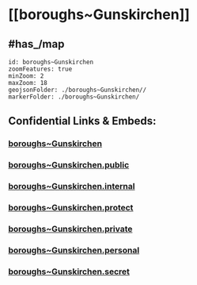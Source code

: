 # [[boroughs~Gunskirchen]] 


## #has_/map  



```leaflet
id: boroughs~Gunskirchen
zoomFeatures: true 
minZoom: 2 
maxZoom: 18
geojsonFolder: ./boroughs~Gunskirchen//
markerFolder: ./boroughs~Gunskirchen/
```


## Confidential Links & Embeds: 

### [boroughs~Gunskirchen](/_Standards/Earth/Continent/Europe/Europe~Central/Austria/Austrias_States/Oberösterreich/counties~OÖ/Wels/cities~Wels/Gunskirchen/boroughs~Gunskirchen.md) 

### [boroughs~Gunskirchen.public](/_public/Earth/Continent/Europe/Europe~Central/Austria/Austrias_States/Oberösterreich/counties~OÖ/Wels/cities~Wels/Gunskirchen/boroughs~Gunskirchen.public.md) 

### [boroughs~Gunskirchen.internal](/_internal/Earth/Continent/Europe/Europe~Central/Austria/Austrias_States/Oberösterreich/counties~OÖ/Wels/cities~Wels/Gunskirchen/boroughs~Gunskirchen.internal.md) 

### [boroughs~Gunskirchen.protect](/_protect/Earth/Continent/Europe/Europe~Central/Austria/Austrias_States/Oberösterreich/counties~OÖ/Wels/cities~Wels/Gunskirchen/boroughs~Gunskirchen.protect.md) 

### [boroughs~Gunskirchen.private](/_private/Earth/Continent/Europe/Europe~Central/Austria/Austrias_States/Oberösterreich/counties~OÖ/Wels/cities~Wels/Gunskirchen/boroughs~Gunskirchen.private.md) 

### [boroughs~Gunskirchen.personal](/_personal/Earth/Continent/Europe/Europe~Central/Austria/Austrias_States/Oberösterreich/counties~OÖ/Wels/cities~Wels/Gunskirchen/boroughs~Gunskirchen.personal.md) 

### [boroughs~Gunskirchen.secret](/_secret/Earth/Continent/Europe/Europe~Central/Austria/Austrias_States/Oberösterreich/counties~OÖ/Wels/cities~Wels/Gunskirchen/boroughs~Gunskirchen.secret.md)

